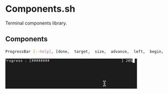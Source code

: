 # Components.sh

Terminal components library.

## Components
```sh
ProgressBar [--help], [done,  target,  size,  advance,  left,  begin,  ending,  label]
```
![progress-bar](https://raw.githubusercontent.com/Cardiox12/components.sh/master/examples/progress_bar.gif)
